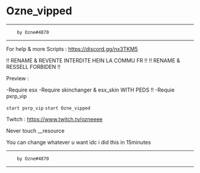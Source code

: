 # Ozne_vipped


------------------------------------------------
		by Ozne#4870
------------------------------------------------

For help & more Scripts : https://discord.gg/nx3TKM5

!! RENAME & REVENTE INTERDITE HEIN LA COMMU FR !!
!! RENAME & RESSELL FORBIDEN !!

Preview :

-Require esx 
-Require skinchanger & esx_skin WITH PEDS !!
-Requie pxrp_vip

``start pxrp_vip``
``start Ozne_vipped``

Twitch : https://www.twitch.tv/ozneeee

Never touch __resource

You can change whatever u want idc i did this in 15minutes

------------------------------------------------
		by Ozne#4870
------------------------------------------------
